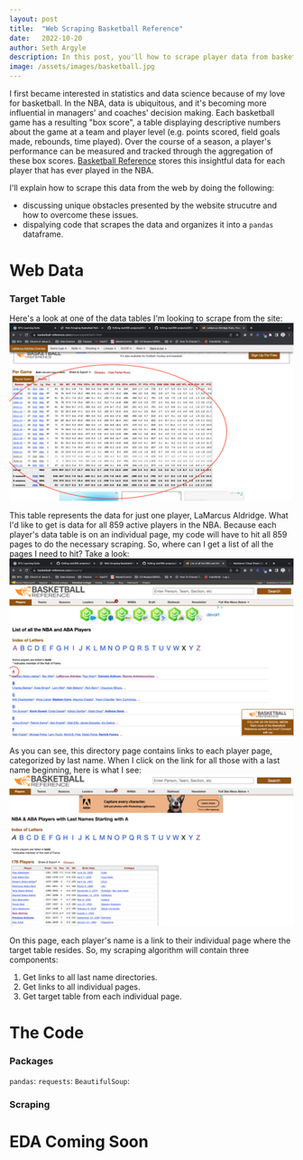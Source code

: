 ```yaml
---
layout: post
title:  "Web Scraping Basketball Reference"
date:   2022-10-20
author: Seth Argyle
description: In this post, you'll how to scrape player data from basketball-reference.com using Python.
image: /assets/images/basketball.jpg
---
```


I first became interested in statistics and data science because of my love for basketball. In the NBA, data is ubiquitous, and it's becoming more influential in managers' and coaches' decision making. Each basketball game has a resulting "box score", a table displaying descriptive numbers about the game at a team and player level (e.g. points scored, field goals made, rebounds, time played). Over the course of a season, a player's performance can be measured and tracked through the aggregation of these box scores. [Basketball Reference](https://www.basketball-reference.com/players/) stores this insightful data for each player that has ever played in the NBA.

I'll explain how to scrape this data from the web by doing the following:
- discussing unique obstacles presented by the website strucutre and how to overcome these issues.
- dispalying code that scrapes the data and organizes it into a `pandas` dataframe.

# Web Data
### Target Table
Here's a look at one of the data tables I'm looking to scrape from the site:
![target table](/assets/images/Web-Scraping-Basketball-Reference/target_table.png)

This table represents the data for just one player, LaMarcus Aldridge. What I'd like to get is data for all 859 active players in the NBA. Because each player's data table is on an individual page, my code will have to hit all 859 pages to do the necessary scraping. So, where can I get a list of all the pages I need to hit? Take a look:
![directory](/assets/images/Web-Scraping-Basketball-Reference/directory.png)

As you can see, this directory page contains links to each player page, categorized by last name. When I click on the link for all those with a last name beginning, here is what I see:
![players list](/assets/images/Web-Scraping-Basketball-Reference/players.png)

On this page, each player's name is a link to their individual page where the target table resides. So, my scraping algorithm will contain three components:
1. Get links to all last name directories.
2. Get links to all individual pages.
3. Get target table from each individual page.

# The Code
### Packages
`pandas`:
`requests`:
`BeautifulSoup`:
### Scraping

# EDA Coming Soon
